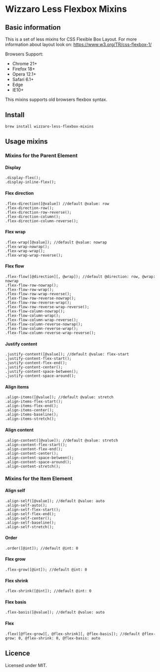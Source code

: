 # Wizzaro Less Flexbox Mixins

## Basic information

This is a set of less mixins for CSS Flexible Box Layout.
For more information about layout look on: https://www.w3.org/TR/css-flexbox-1/

Browsers Support:
- Chrome 21+
- Firefox 18+
- Opera 12.1+
- Safari 6.1+
- Edge
- IE10+

This mixins supports old browsers flexbox syntax.

## Install
`brew install wizzaro-less-flexbox-mixins`

## Usage mixins
### Mixins for the Parent Element
#### Display
```
.display-flex();
.display-inline-flex();
```
#### Flex direction
```
.flex-direction([@value]) //default @value: row
.flex-direction-row();
.flex-direction-row-reverse();
.flex-direction-column();
.flex-direction-column-reverse();
```
#### Flex wrap
```
.flex-wrap([@value]); //default @value: nowrap
.flex-wrap-nowrap();
.flex-wrap-wrap();
.flex-wrap-wrap-reverse();
```
#### Flex flow
```
.flex-flow([@direction][, @wrap]); //default @direction: row, @wrap: nowrap
.flex-flow-row-nowrap();
.flex-flow-row-wrap();
.flex-flow-row-wrap-reverse();
.flex-flow-row-reverse-nowrap();
.flex-flow-row-reverse-wrap();
.flex-flow-row-reverse-wrap-reverse();
.flex-flow-column-nowrap();
.flex-flow-column-wrap();
.flex-flow-column-wrap-reverse();
.flex-flow-column-reverse-nowrap();
.flex-flow-column-reverse-wrap();
.flex-flow-column-reverse-wrap-reverse();
```
#### Justify content
```
.justify-content([@value]); //default @value: flex-start
.justify-content-flex-start();
.justify-content-flex-end();
.justify-content-center();
.justify-content-space-between();
.justify-content-space-around();
```
#### Align items
```
.align-items([@value]); //default @value: stretch
.align-items-flex-start();
.align-items-flex-end();
.align-items-center();
.align-items-baseline();
.align-items-stretch();
```
#### Align content
```
.align-content([@value]); //default @value: stretch
.align-content-flex-start();
.align-content-flex-end();
.align-content-center();
.align-content-space-between();
.align-content-space-around();
.align-content-stretch();
```
### Mixins for the Item Element
#### Align self
```
.align-self([@value]); //default @value: auto
.align-self-auto();
.align-self-flex-start();
.align-self-flex-end();
.align-self-center();
.align-self-baseline();
.align-self-stretch();
```
#### Order
```
.order([@int]); //default @int: 0
```
#### Flex grow
```
.flex-grow([@int]); //default @int: 0
```
#### Flex shrink
```
.flex-shrink([@int]); //default @int: 0
```
#### Flex basis
```
.flex-basis([@value]); //default @value: auto
```
#### Flex
```
.flex([@flex-grow][, @flex-shrink][, @flex-basis]); //default @flex-grow: 0, @flex-shrink: 0, @flex-basis: auto
```
## Licence

Licensed under MIT.
